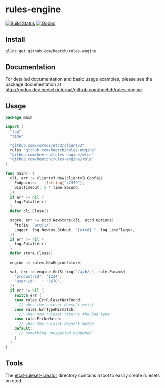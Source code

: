 # rules-engine

[![Build Status](https://drone.heetch.net/api/badges/heetch/rules-engine/status.svg)](https://drone.heetch.net/heetch/rules-engine)
[![Godoc](https://img.shields.io/badge/doc-latest-blue.svg)](http://godoc.dev.heetch.internal/github.com/heetch/rules-engine/)

## Install

```sh
glide get github.com/heetch/rules-engine
```

## Documentation

For detailed documentation and basic usage examples, please see the package
documentation at <http://godoc.dev.heetch.internal/github.com/heetch/rules-engine>.

## Usage

```go
package main

import (
  "log"
  "time"

  "github.com/coreos/etcd/clientv3"
  rules "github.com/heetch/rules-engine"
  "github.com/heetch/rules-engine/etcd"
  "github.com/heetch/rules-engine/rule"
)

func main() {
  cli, err := clientv3.New(clientv3.Config{
    Endpoints:   []string{":2379"},
    DialTimeout: 5 * time.Second,
  })
  if err != nil {
    log.Fatal(err)
  }
  defer cli.Close()

  store, err := etcd.NewStore(cli, etcd.Options{
    Prefix: "prefix",
    Logger: log.New(os.Stdout, "[etcd] ", log.LstdFlags),
  })
  if err != nil {
    log.Fatal(err)
  }
  defer store.Close()

  engine := rules.NewEngine(store)

  val, err := engine.GetString("/a/b/c", rule.Params{
    "product-id": "1234",
    "user-id"   : "5678",
  })
  if err != nil {
    switch err {
    case rules.ErrRulesetNotFound:
      // when the ruleset doesn't exist
    case rules.ErrTypeMismatch:
      // when the ruleset returns the bad type
    case rule.ErrNoMatch:
      // when the ruleset doesn't match
    default:
      // something unexpected happened
    }
  }
}
```

## Tools

The [etcd-ruleset-creator](store/etcd/etcd-ruleset-creator/README.md) directory contains a tool to easily create rulesets on etcd.
